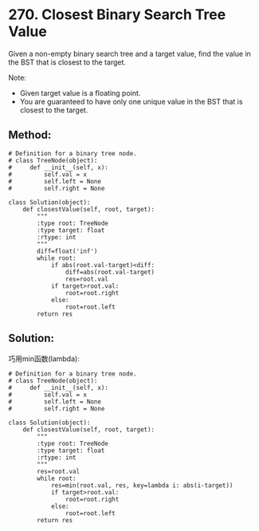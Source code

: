 # 270. Closest Binary Search Tree Value

Given a non-empty binary search tree and a target value, find the value in the BST that is closest to the target.

Note:
- Given target value is a floating point.
- You are guaranteed to have only one unique value in the BST that is closest to the target.

## Method:

    # Definition for a binary tree node.
    # class TreeNode(object):
    #     def __init__(self, x):
    #         self.val = x
    #         self.left = None
    #         self.right = None
    
    class Solution(object):
        def closestValue(self, root, target):
            """
            :type root: TreeNode
            :type target: float
            :rtype: int
            """
            diff=float('inf')
            while root:
                if abs(root.val-target)<diff:
                    diff=abs(root.val-target)
                    res=root.val
                if target>root.val:
                    root=root.right
                else:
                    root=root.left
            return res
        
## Solution:

巧用min函数(lambda):

    # Definition for a binary tree node.
    # class TreeNode(object):
    #     def __init__(self, x):
    #         self.val = x
    #         self.left = None
    #         self.right = None
    
    class Solution(object):
        def closestValue(self, root, target):
            """
            :type root: TreeNode
            :type target: float
            :rtype: int
            """
            res=root.val
            while root:
                res=min(root.val, res, key=lambda i: abs(i-target))
                if target>root.val:
                    root=root.right
                else:
                    root=root.left
            return res